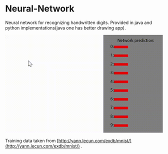 # Neural-Network
Neural network for recognizing handwritten digits. Provided in java and python implementations(java one has better drawing app).

![Alt Text](java_version/recognizingDigits_ver1.gif)

Training data taken from [http://yann.lecun.com/exdb/mnist/](http://yann.lecun.com/exdb/mnist/) .
